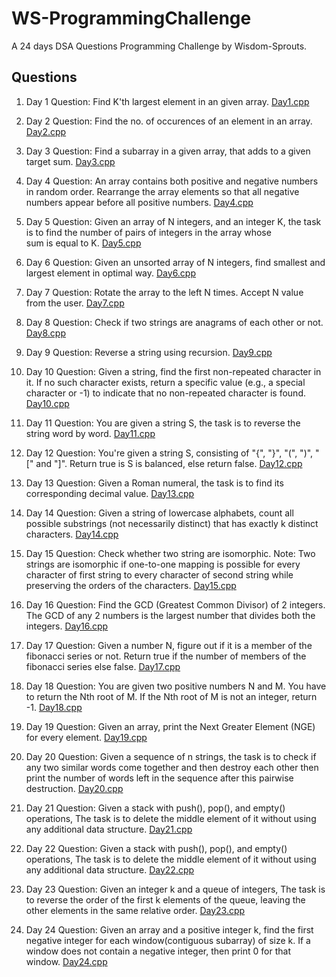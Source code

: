 # WS-ProgrammingChallenge
A 24 days DSA Questions Programming Challenge by Wisdom-Sprouts.

## Questions

1. Day 1 Question: Find K'th largest element in an given array.
   [Day1.cpp](https://github.com/Shreeyash01/WS-ProgrammingChallenge/blob/main/Day1.cpp)

2. Day 2 Question: Find the no. of occurences of an element in an array.
   [Day2.cpp](https://github.com/Shreeyash01/WS-ProgrammingChallenge/blob/main/Day2.cpp)

3. Day 3 Question: Find a subarray in a given array, that adds to a given target sum.
   [Day3.cpp](https://github.com/Shreeyash01/WS-ProgrammingChallenge/blob/main/Day3.cpp)

4. Day 4 Question: An array contains both positive and negative numbers in random order. Rearrange the array elements so that all negative numbers appear before all positive numbers.
   [Day4.cpp](https://github.com/Shreeyash01/WS-ProgrammingChallenge/blob/main/Day4.cpp)

5. Day 5 Question: Given an array of N integers, and an integer K, the task is to find the number of pairs of integers in the array whose sum is equal to K.
   [Day5.cpp](https://github.com/Shreeyash01/WS-ProgrammingChallenge/blob/main/Day5.cpp)

6. Day 6 Question: Given an unsorted array of N integers, find smallest and largest element in optimal way.
   [Day6.cpp](https://github.com/Shreeyash01/WS-ProgrammingChallenge/blob/main/Day6.cpp)

7. Day 7 Question: Rotate the array to the left N times. Accept N value from the user.
   [Day7.cpp](https://github.com/Shreeyash01/WS-ProgrammingChallenge/blob/main/Day7.cpp)

8. Day 8 Question: Check if two strings are anagrams of each other or not.
   [Day8.cpp](https://github.com/Shreeyash01/WS-ProgrammingChallenge/blob/main/Day8.cpp)

9. Day 9 Question: Reverse a string using recursion.
   [Day9.cpp](https://github.com/Shreeyash01/WS-ProgrammingChallenge/blob/main/Day9.cpp)

10. Day 10 Question: Given a string, find the first non-repeated character in it. If no such character exists, return a specific value (e.g., a special character or -1) to indicate that no non-repeated character is found.
   [Day10.cpp](https://github.com/Shreeyash01/WS-ProgrammingChallenge/blob/main/Day10.cpp)

11. Day 11 Question: You are given a string S, the task is to reverse the string word by word.
   [Day11.cpp](https://github.com/Shreeyash01/WS-ProgrammingChallenge/blob/main/Day11.cpp)

12. Day 12 Question: You're given a string S,  consisting of "{", "}", "(", ")", "[" and "]". Return true is S is balanced, else return false.
   [Day12.cpp](https://github.com/Shreeyash01/WS-ProgrammingChallenge/blob/main/Day12.cpp)

13. Day 13 Question: Given a Roman numeral, the task is to find its corresponding decimal value.
   [Day13.cpp](https://github.com/Shreeyash01/WS-ProgrammingChallenge/blob/main/Day13.cpp)

14. Day 14 Question: Given a string of lowercase alphabets, count all possible substrings (not necessarily distinct) that has exactly k distinct characters.
   [Day14.cpp](https://github.com/Shreeyash01/WS-ProgrammingChallenge/blob/main/Day14.cpp)

15. Day 15 Question: Check whether two string are isomorphic.
Note: Two strings are isomorphic if one-to-one mapping is possible for every character of first string to every character of second string while preserving the orders of the characters.
   [Day15.cpp](https://github.com/Shreeyash01/WS-ProgrammingChallenge/blob/main/Day15.cpp)

16. Day 16 Question: Find the GCD (Greatest Common Divisor) of 2 integers. The GCD of any 2 numbers is the largest number that divides both the integers.
   [Day16.cpp](https://github.com/Shreeyash01/WS-ProgrammingChallenge/blob/main/Day16.cpp)

17. Day 17 Question: Given a number N, figure out if it is a member of the fibonacci series or not. Return true if the number of members of the fibonacci series else false.
   [Day17.cpp](https://github.com/Shreeyash01/WS-ProgrammingChallenge/blob/main/Day17.cpp)

18. Day 18 Question: You are given two positive numbers N and M. You have to return the Nth root of M. If the Nth root of M is not an integer, return -1.
   [Day18.cpp](https://github.com/Shreeyash01/WS-ProgrammingChallenge/blob/main/Day18.cpp)

19. Day 19 Question: Given an array, print the Next Greater Element (NGE) for every element.
   [Day19.cpp](https://github.com/Shreeyash01/WS-ProgrammingChallenge/blob/main/Day19.cpp)

20. Day 20 Question: Given a sequence of n strings, the task is to check if any two similar words come together and then destroy each other then print the number of words left in the sequence after this pairwise destruction.
   [Day20.cpp](https://github.com/Shreeyash01/WS-ProgrammingChallenge/blob/main/Day20.cpp)

21. Day 21 Question: Given a stack with push(), pop(), and empty() operations, The task is to delete the middle element of it without using any additional data structure.
   [Day21.cpp](https://github.com/Shreeyash01/WS-ProgrammingChallenge/blob/main/Day21.cpp)

22. Day 22 Question: Given a stack with push(), pop(), and empty() operations, The task is to delete the middle element of it without using any additional data structure.
   [Day22.cpp](https://github.com/Shreeyash01/WS-ProgrammingChallenge/blob/main/Day21.cpp)

23. Day 23 Question: Given an integer k and a queue of integers, The task is to reverse the order of the first k elements of the queue, leaving the other elements in the same relative order.
   [Day23.cpp](https://github.com/Shreeyash01/WS-ProgrammingChallenge/blob/main/Day23.cpp)

24. Day 24 Question: Given an array and a positive integer k, find the first negative integer for each window(contiguous subarray) of size k. If a window does not contain a negative integer, then print 0 for that window.
   [Day24.cpp](https://github.com/Shreeyash01/WS-ProgrammingChallenge/blob/main/Day24.cpp)
